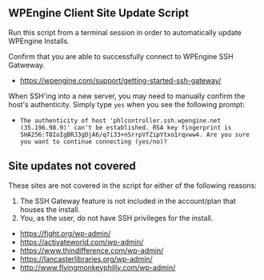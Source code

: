 ## WPEngine Client Site Update Script

Run this script from a terminal session in order to automatically update WPEngine Installs.

Confirm that you are able to successfully connect to WPEngine SSH Gatweway.
* https://wpengine.com/support/getting-started-ssh-gateway/

When SSH'ing into a new server, you may need to manually confirm the host's authenticity. Simply type `yes` when you see the following prompt:

* `The authenticity of host 'phlcontroller.ssh.wpengine.net (35.196.98.9)' can't be established.
RSA key fingerprint is SHA256:T8IoIgBRJ3gDjA6/q7i33+nSrrpVfZipYtxo1rqvww4.
Are you sure you want to continue connecting (yes/no)?`


## Site updates not covered

These sites are not covered in the script for either of the following reasons:
1. The SSH Gateway feature is not included in the account/plan that houses the install.
2. You, as the user, do not have SSH privileges for the install.

* https://fight.org/wp-admin/
* https://activateworld.com/wp-admin/
* https://www.thindifference.com/wp-admin/
* https://lancasterlibraries.org/wp-admin/
* http://www.flyingmonkeyphilly.com/wp-admin/
